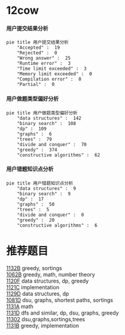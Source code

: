 # 12cow

<!-- tabs:start -->



#### **用户提交结果分析**

```mermaid
pie title 用户提交结果分析
    "Accepted" :  19
    "Rejected" :  0
    "Wrong answer" :  25
    "Runtime error" :  3
    "Time limit exceeded" :  3
    "Memory limit exceeded" :  0
    "Compilation error" :  0
    "Partial" :  0
```

#### **用户做题类型偏好分析**

```mermaid
pie title 用户做题类型偏好分析
    "data structures" :  142
    "binary search" :  108
    "dp" :  109
    "graphs" :  6
    "trees" :  79
    "divide and conquer" :  70
    "greedy" :  374
    "constructive algorithms" :  62
```
#### **用户错题知识点分析**

```mermaid
pie title 用户错题知识点分析
    "data structures" :  9
    "binary search" :  9
    "dp" :  17
    "graphs" :  50
    "trees" :  5
    "divide and conquer" :  0
    "greedy" :  20
    "constructive algorithms" :  6
```



<!-- tabs:end -->
# 推荐题目
[1132B](https://codeforces.com/contest/1132/problem/B)		greedy,
                        sortings		  
[1062B](https://codeforces.com/contest/1062/problem/B)		greedy,
                        math,
                        number theory		  
[1120F](https://codeforces.com/contest/1120/problem/F)		data structures,
                        dp,
                        greedy		  
[1121C](https://codeforces.com/contest/1121/problem/C)		implementation		  
[1129D](https://codeforces.com/contest/1129/problem/D)		data structures,
                        dp		  
[1081D](https://codeforces.com/contest/1081/problem/D)		dsu,
                        graphs,
                        shortest paths,
                        sortings		  
[1131A](https://codeforces.com/contest/1131/problem/A)		math		  
[1131D](https://codeforces.com/contest/1131/problem/D)		dfs and similar,
                        dp,
                        dsu,
                        graphs,
                        greedy		  
[11302](https://codeforces.com/contest/1130/problem/2)		dsu,graphs,sortings,trees		  
[1131B](https://codeforces.com/contest/1131/problem/B)		greedy,
                        implementation		  
